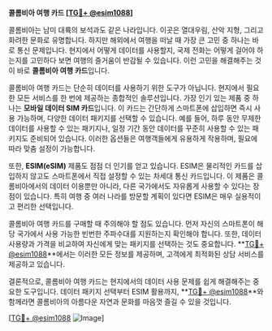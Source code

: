 **콜롬비아 여행 카드 [[TG💪+ @esim1088](https://t.me/s/esim1088)]**

콜롬비아는 남미 대륙의 보석과도 같은 나라입니다. 이곳은 열대우림, 산악 지형, 그리고 화려한 문화로 유명합니다. 하지만 해외에서 여행을 떠날 때 가장 큰 고민 중 하나는 바로 통신 문제입니다. 현지에서 어떻게 데이터를 사용할지, 국제 전화는 어떻게 걸어야 하는지를 고민하다 보면 여행의 즐거움이 반감될 수 있습니다. 이런 고민을 해결해주는 것이 바로 **콜롬비아 여행 카드**입니다.

콜롬비아 여행 카드는 단순히 데이터를 사용하기 위한 도구가 아닙니다. 현지에서 필요한 모든 서비스를 한 번에 제공하는 종합적인 솔루션입니다. 가장 인기 있는 제품 중 하나는 **모바일 데이터 SIM 카드**입니다. 이 카드는 간단하게 스마트폰에 삽입하면 즉시 사용 가능하며, 다양한 데이터 패키지를 선택할 수 있습니다. 예를 들어, 하루 동안 무제한 데이터를 사용할 수 있는 패키지나, 일정 기간 동안 데이터를 꾸준히 사용할 수 있는 패키지도 준비되어 있습니다. 이러한 옵션들은 여행객들에게 유용하게 작용하며, 필요에 따라 맞춤 설정이 가능합니다.

또한, **ESIM(eSIM)** 제품도 점점 더 인기를 얻고 있습니다. ESIM은 물리적인 카드를 삽입하지 않고도 스마트폰에서 직접 설정할 수 있는 차세대 통신 카드입니다. 이 제품은 콜롬비아에서의 데이터 이용뿐만 아니라, 다른 국가에서도 자유롭게 사용할 수 있다는 장점이 있습니다. 특히 여행 중 여러 나라를 방문할 계획이 있다면 ESIM은 매우 실용적이고 편리한 선택입니다.

콜롬비아 여행 카드를 구매할 때 주의해야 할 점도 있습니다. 먼저 자신의 스마트폰이 해당 국가에서 사용 가능한 빈번한 주파수대를 지원하는지 확인해야 합니다. 또한, 데이터 사용량과 가격을 비교하여 자신에게 맞는 패키지를 선택하는 것도 중요합니다. **[TG💪+ @esim1088](https://t.me/s/esim1088)**에서는 이러한 모든 정보를 제공하며, 고객에게 최적화된 상담 서비스를 제공하고 있습니다.

결론적으로, 콜롬비아 여행 카드는 현지에서의 데이터 사용 문제를 쉽게 해결해주는 중요한 도구입니다. 데이터 패키지 선택부터 ESIM 활용까지, **[TG💪+ @esim1088](https://t.me/s/esim1088)**와 함께라면 콜롬비아의 아름다운 자연과 문화를 마음껏 즐길 수 있을 것입니다.

[[TG💪+ @esim1088](https://t.me/s/esim1088) ![Image](https://i.postimg.cc/Y0z9fWf4/image.png)]